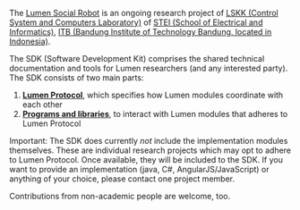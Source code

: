 The [Lumen Social Robot](http://lumen.lssk.ee.itb.ac.id/) is an ongoing research project of [LSKK (Control System and Computers Laboratory)](http://lskk.ee.itb.ac.id/) of [STEI (School of Electrical and Informatics)](http://ee.itb.ac.id/), [ITB (Bandung Institute of Technology Bandung, located in Indonesia)](http://www.itb.ac.id/).

The SDK (Software Development Kit) comprises the shared technical documentation and tools for Lumen researchers (and any interested party). The SDK consists of two main parts:

1. [**Lumen Protocol**](protocol/), which specifies how Lumen modules coordinate with each other
2. [**Programs and libraries**](https://github.com/lumenitb/lumen-sdk), to interact with Lumen modules that adheres to Lumen Protocol

Important: The SDK does currently *not* include the implementation modules themselves. These are individual research projects which may opt to adhere to Lumen Protocol. Once available, they will be included to the SDK. If you want to provide an implementation (java, C#, AngularJS/JavaScript) or anything of your choice, please contact one project member.

Contributions from non-academic people are welcome, too.
